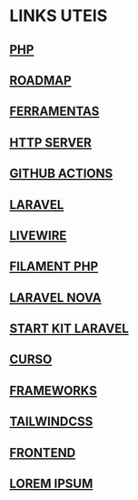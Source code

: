 # LINKS UTEIS

## [PHP](PHP.md)

## [ROADMAP](ROADMAP.md)

## [FERRAMENTAS](FERRAMENTAS.md)

## [HTTP SERVER](HTTPSERVER.md)

## [GITHUB ACTIONS](GITHUBACTIONS.md)

## [LARAVEL](LARAVEL.md)

## [LIVEWIRE](LIVEWIRE.md)

## [FILAMENT PHP](FILAMENTPHP.md)

## [LARAVEL NOVA](LARAVELNOVA.md)

## [START KIT LARAVEL](STARTKITLARAVEL.md)

## [CURSO](CURSO.md)

## [FRAMEWORKS](FRAMEWORKS.md)

## [TAILWINDCSS](TAILWINDCSS.md)

## [FRONTEND](FRONTEND.md)

## [LOREM IPSUM](LOREMIPSUM.md)
